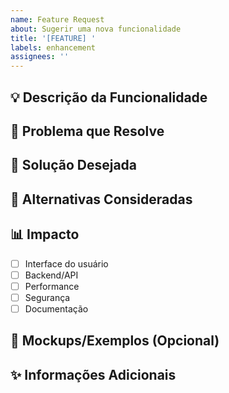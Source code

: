 ```yaml
---
name: Feature Request
about: Sugerir uma nova funcionalidade
title: '[FEATURE] '
labels: enhancement
assignees: ''
---
```


## 💡 Descrição da Funcionalidade

<!-- Descrição clara e concisa da funcionalidade desejada -->

## 🎯 Problema que Resolve

<!-- Que problema essa funcionalidade resolveria? -->

## 💭 Solução Desejada

<!-- Como você gostaria que funcionasse? -->

## 🔄 Alternativas Consideradas

<!-- Outras soluções ou funcionalidades que você considerou -->

## 📊 Impacto

- [ ] Interface do usuário
- [ ] Backend/API
- [ ] Performance
- [ ] Segurança
- [ ] Documentação

## 🎨 Mockups/Exemplos (Opcional)

<!-- Imagens, links, ou exemplos de implementação -->

## ✨ Informações Adicionais

<!-- Qualquer contexto adicional ou observações -->

